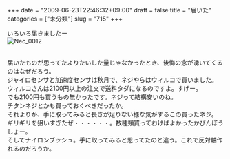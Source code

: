 +++
date = "2009-06-23T22:46:32+09:00"
draft = false
title = "届いた"
categories = ["未分類"]
slug = "715"
+++

<p>いろいろ届きましたー<br /><img border="0" src="/images/robolog/photos/uncategorized/2009/06/23/nec_0012.jpg" title="Nec_0012" alt="Nec_0012" />

<br />届いたものが思ってたよりたいした量じゃなかったとき、後悔の念が湧いてくるのはなぜだろう。<br />ジャイロセンサと加速度センサは秋月で、ネジやらはウィルコで買いました。<br />ウィルコさんは2100円以上の注文で送料タダになるのですよ。すげー。<br />でも2100円も買うもの無かったです。ネジって結構安いのね。<br />チタンネジとかも買っておくべきだったか。<br />それよりか、手に取ってみると長さが足りない様な気がするこの買ったネジ。<br />ギリギリを狙いすぎたぜ・・・・・・。数種類買っておけばよかったかびんぼうしょー。<br />そしてナイロンブッシュ。手に取ってみると思ってたのと違う。これで反対軸作れるのだろうか。</p>

